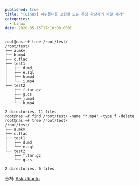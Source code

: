 ```yaml
---
published: true
title: "[Linux] 하위폴더를 포함한 모든 특정 확장자의 파일 제거"
categories:
  - Linux
date: 2020-05-15T17:10:00.000Z
---
```


```console
root@nas:~# tree /root/test/
/root/test/
├── a.mkv
├── b.mp4
├── c.flac
├── test1
│   ├── d.md
│   ├── e.sql
│   ├── h.mp4
│   └── i.mp4
└── test2
    ├── f.tar.gz
    ├── g.cs
    ├── j.mp4
    └── k.mp4
 
2 directories, 11 files
root@nas:~# find /root/test/ -name "*.mp4" -type f -delete
root@nas:~# tree /root/test/
/root/test/
├── a.mkv
├── c.flac
├── test1
│   ├── d.md
│   └── e.sql
└── test2
    ├── f.tar.gz
    └── g.cs
 
2 directories, 6 files
```

출처: [Ask Ubuntu]


[Ask Ubuntu]: <https://askubuntu.com/questions/377438/how-can-i-recursively-delete-all-files-of-a-specific-extension-in-the-current-di>